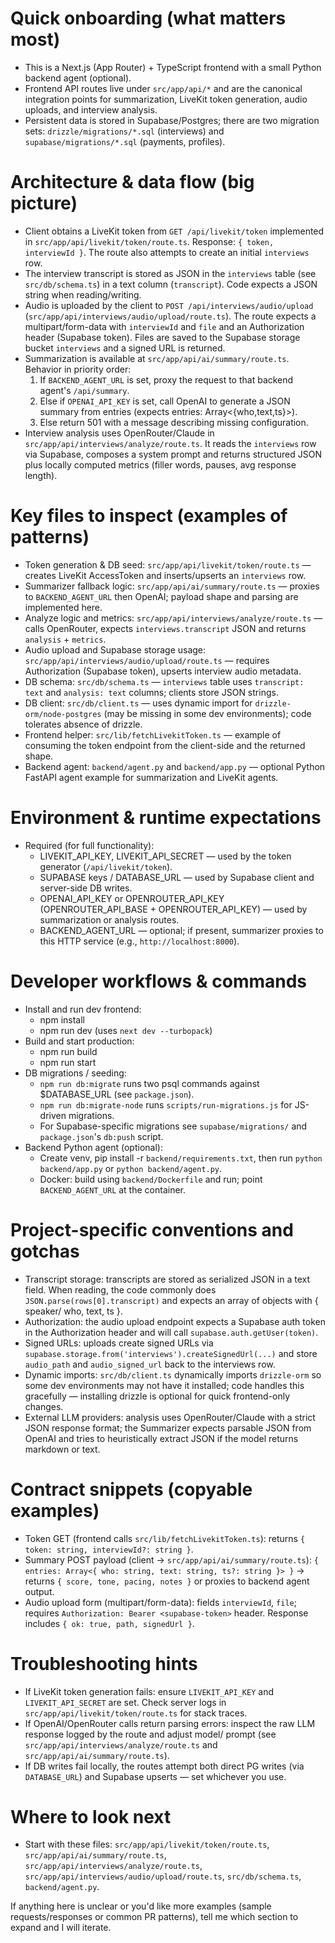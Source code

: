 <!--
Guidance for AI coding agents working on the interview-ai repository.
Keep this short, actionable, and tied to concrete files and patterns in the repo.
-->

# Quick onboarding (what matters most)

- This is a Next.js (App Router) + TypeScript frontend with a small Python backend agent (optional).
- Frontend API routes live under `src/app/api/*` and are the canonical integration points for summarization, LiveKit token generation, audio uploads, and interview analysis.
- Persistent data is stored in Supabase/Postgres; there are two migration sets: `drizzle/migrations/*.sql` (interviews) and `supabase/migrations/*.sql` (payments, profiles).

# Architecture & data flow (big picture)

- Client obtains a LiveKit token from `GET /api/livekit/token` implemented in `src/app/api/livekit/token/route.ts`. Response: `{ token, interviewId }`. The route also attempts to create an initial `interviews` row.
- The interview transcript is stored as JSON in the `interviews` table (see `src/db/schema.ts`) in a text column (`transcript`). Code expects a JSON string when reading/writing.
- Audio is uploaded by the client to `POST /api/interviews/audio/upload` (`src/app/api/interviews/audio/upload/route.ts`). The route expects a multipart/form-data with `interviewId` and `file` and an Authorization header (Supabase token). Files are saved to the Supabase storage bucket `interviews` and a signed URL is returned.
- Summarization is available at `src/app/api/ai/summary/route.ts`. Behavior in priority order:
  1. If `BACKEND_AGENT_URL` is set, proxy the request to that backend agent's `/api/summary`.
  2. Else if `OPENAI_API_KEY` is set, call OpenAI to generate a JSON summary from entries (expects entries: Array<{who,text,ts}>).
  3. Else return 501 with a message describing missing configuration.
- Interview analysis uses OpenRouter/Claude in `src/app/api/interviews/analyze/route.ts`. It reads the `interviews` row via Supabase, composes a system prompt and returns structured JSON plus locally computed metrics (filler words, pauses, avg response length).

# Key files to inspect (examples of patterns)

- Token generation & DB seed: `src/app/api/livekit/token/route.ts` — creates LiveKit AccessToken and inserts/upserts an `interviews` row.
- Summarizer fallback logic: `src/app/api/ai/summary/route.ts` — proxies to `BACKEND_AGENT_URL` then OpenAI; payload shape and parsing are implemented here.
- Analyze logic and metrics: `src/app/api/interviews/analyze/route.ts` — calls OpenRouter, expects `interviews.transcript` JSON and returns `analysis` + `metrics`.
- Audio upload and Supabase storage usage: `src/app/api/interviews/audio/upload/route.ts` — requires Authorization (Supabase token), upserts interview audio metadata.
- DB schema: `src/db/schema.ts` — `interviews` table uses `transcript: text` and `analysis: text` columns; clients store JSON strings.
- DB client: `src/db/client.ts` — uses dynamic import for `drizzle-orm/node-postgres` (may be missing in some dev environments); code tolerates absence of drizzle.
- Frontend helper: `src/lib/fetchLivekitToken.ts` — example of consuming the token endpoint from the client-side and the returned shape.
- Backend agent: `backend/agent.py` and `backend/app.py` — optional Python FastAPI agent example for summarization and LiveKit agents.

# Environment & runtime expectations

- Required (for full functionality):
  - LIVEKIT_API_KEY, LIVEKIT_API_SECRET — used by the token generator (`/api/livekit/token`).
  - SUPABASE keys / DATABASE_URL — used by Supabase client and server-side DB writes.
  - OPENAI_API_KEY or OPENROUTER_API_KEY (OPENROUTER_API_BASE + OPENROUTER_API_KEY) — used by summarization or analysis routes.
  - BACKEND_AGENT_URL — optional; if present, summarizer proxies to this HTTP service (e.g., `http://localhost:8000`).

# Developer workflows & commands

- Install and run dev frontend:
  - npm install
  - npm run dev  (uses `next dev --turbopack`)
- Build and start production:
  - npm run build
  - npm run start
- DB migrations / seeding:
  - `npm run db:migrate` runs two psql commands against $DATABASE_URL (see `package.json`).
  - `npm run db:migrate-node` runs `scripts/run-migrations.js` for JS-driven migrations.
  - For Supabase-specific migrations see `supabase/migrations/` and `package.json`'s `db:push` script.
- Backend Python agent (optional):
  - Create venv, pip install -r `backend/requirements.txt`, then run `python backend/app.py` or `python backend/agent.py`.
  - Docker: build using `backend/Dockerfile` and run; point `BACKEND_AGENT_URL` at the container.

# Project-specific conventions and gotchas

- Transcript storage: transcripts are stored as serialized JSON in a text field. When reading, the code commonly does `JSON.parse(rows[0].transcript)` and expects an array of objects with { speaker/ who, text, ts }.
- Authorization: the audio upload endpoint expects a Supabase auth token in the Authorization header and will call `supabase.auth.getUser(token)`.
- Signed URLs: uploads create signed URLs via `supabase.storage.from('interviews').createSignedUrl(...)` and store `audio_path` and `audio_signed_url` back to the interviews row.
- Dynamic imports: `src/db/client.ts` dynamically imports `drizzle-orm` so some dev environments may not have it installed; code handles this gracefully — installing drizzle is optional for quick frontend-only changes.
- External LLM providers: analysis uses OpenRouter/Claude with a strict JSON response format; the Summarizer expects parsable JSON from OpenAI and tries to heuristically extract JSON if the model returns markdown or text.

# Contract snippets (copyable examples)

- Token GET (frontend calls `src/lib/fetchLivekitToken.ts`): returns `{ token: string, interviewId?: string }`.
- Summary POST payload (client -> `src/app/api/ai/summary/route.ts`): `{ entries: Array<{ who: string, text: string, ts?: string }> }` -> returns `{ score, tone, pacing, notes }` or proxies to backend agent output.
- Audio upload form (multipart/form-data): fields `interviewId`, `file`; requires `Authorization: Bearer <supabase-token>` header. Response includes `{ ok: true, path, signedUrl }`.

# Troubleshooting hints

- If LiveKit token generation fails: ensure `LIVEKIT_API_KEY` and `LIVEKIT_API_SECRET` are set. Check server logs in `src/app/api/livekit/token/route.ts` for stack traces.
- If OpenAI/OpenRouter calls return parsing errors: inspect the raw LLM response logged by the route and adjust model/ prompt (see `src/app/api/interviews/analyze/route.ts` and `src/app/api/ai/summary/route.ts`).
- If DB writes fail locally, the routes attempt both direct PG writes (via `DATABASE_URL`) and Supabase upserts — set whichever you use.

# Where to look next

- Start with these files: `src/app/api/livekit/token/route.ts`, `src/app/api/ai/summary/route.ts`, `src/app/api/interviews/analyze/route.ts`, `src/app/api/interviews/audio/upload/route.ts`, `src/db/schema.ts`, `backend/agent.py`.

If anything here is unclear or you'd like more examples (sample requests/responses or common PR patterns), tell me which section to expand and I will iterate.
